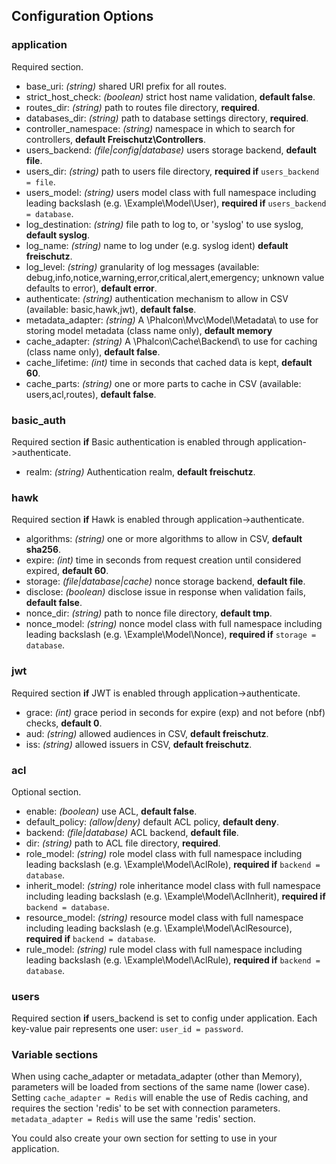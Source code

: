 Configuration Options
---------------------

### application
Required section.
* base_uri: _(string)_ shared URI prefix for all routes.
* strict_host_check: _(boolean)_ strict host name validation, **default false**.
* routes_dir: _(string)_ path to routes file directory, **required**.
* databases_dir: _(string)_ path to database settings directory, **required**.
* controller_namespace: _(string)_ namespace in which to search for controllers, **default Freischutz\Controllers**.
* users_backend: _(file|config|database)_ users storage backend, **default file**.
* users_dir: _(string)_ path to users file directory, **required if** `users_backend = file`.
* users_model: _(string)_ users model class with full namespace including leading backslash (e.g. \Example\Model\User), **required if** `users_backend = database`.
* log_destination: _(string)_ file path to log to, or 'syslog' to use syslog, **default syslog**.
* log_name: _(string)_ name to log under (e.g. syslog ident) **default freischutz**.
* log_level: _(string)_ granularity of log messages (available: debug,info,notice,warning,error,critical,alert,emergency; unknown value defaults to error), **default error**.
* authenticate: _(string)_ authentication mechanism to allow in CSV (available: basic,hawk,jwt), **default false**.
* metadata_adapter: _(string)_ A \Phalcon\Mvc\Model\Metadata\ to use for storing model metadata (class name only), **default memory**
* cache_adapter: _(string)_ A \Phalcon\Cache\Backend\ to use for caching (class name only), **default false**.
* cache_lifetime: _(int)_ time in seconds that cached data is kept, **default 60**.
* cache_parts: _(string)_ one or more parts to cache in CSV (available: users,acl,routes), **default false**.

### basic_auth
Required section **if** Basic authentication is enabled through application->authenticate.
* realm: _(string)_ Authentication realm, **default freischutz**.

### hawk
Required section **if** Hawk is enabled through application->authenticate.
* algorithms: _(string)_ one or more algorithms to allow in CSV, **default sha256**.
* expire: _(int)_ time in seconds from request creation until considered expired, **default 60**.
* storage: _(file|database|cache)_ nonce storage backend, **default file**.
* disclose: _(boolean)_ disclose issue in response when validation fails, **default false**.
* nonce_dir: _(string)_ path to nonce file directory, **default tmp**.
* nonce_model: _(string)_ nonce model class with full namespace including leading backslash (e.g. \Example\Model\Nonce), **required if** `storage = database`.

### jwt
Required section **if** JWT is enabled through application->authenticate.
* grace: _(int)_ grace period in seconds for expire (exp) and not before (nbf) checks, **default 0**.
* aud: _(string)_ allowed audiences in CSV, **default freischutz**.
* iss: _(string)_ allowed issuers in CSV, **default freischutz**.

### acl
Optional section.
* enable: _(boolean)_ use ACL, **default false**.
* default_policy: _(allow|deny)_ default ACL policy, **default deny**.
* backend: _(file|database)_ ACL backend, **default file**.
* dir: _(string)_ path to ACL file directory, **required**.
* role_model: _(string)_ role model class with full namespace including leading backslash (e.g. \Example\Model\AclRole), **required if** `backend = database`.
* inherit_model: _(string)_ role inheritance model class with full namespace including leading backslash (e.g. \Example\Model\AclInherit), **required if** `backend = database`.
* resource_model: _(string)_ resource model class with full namespace including leading backslash (e.g. \Example\Model\AclResource), **required if** `backend = database`.
* rule_model: _(string)_ rule model class with full namespace including leading backslash (e.g. \Example\Model\AclRule), **required if** `backend = database`.

### users
Required section **if** users_backend is set to config under application.
Each key-value pair represents one user: `user_id = password`.


### Variable sections
When using cache_adapter or metadata_adapter (other than Memory), parameters
will be loaded from sections of the same name (lower case). Setting
`cache_adapter = Redis` will enable the use of Redis caching, and requires the
section 'redis' to be set with connection parameters. `metadata_adapter = Redis`
will use the same 'redis' section.

You could also create your own section for setting to use in your application.
